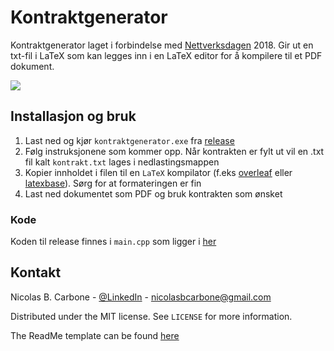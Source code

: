 # Kontraktgenerator
Kontraktgenerator laget i forbindelse med [Nettverksdagen](http://nettverksdagene.no/) 2018. Gir 
ut en txt-fil i LaTeX som kan legges inn i en LaTeX editor for å kompilere til et PDF dokument.

![](https://i0.wp.com/news.bitcoin.com/wp-content/uploads/2018/09/TokenGen-Smart-Contract-Creator-for-the-Token-Economy1.png?ssl=1)

## Installasjon og bruk

1. Last ned og kjør `kontraktgenerator.exe` fra [release](https://github.com/nicolabc/Kontraktgenerator/releases) 
2. Følg instruksjonene som kommer opp. Når kontrakten er fylt ut vil 
en .txt fil kalt `kontrakt.txt` lages i nedlastingsmappen
3. Kopier innholdet i filen til en `LaTeX` kompilator (f.eks 
[overleaf](https://www.overleaf.com/project) eller [latexbase](https://latexbase.com/)). Sørg for at formateringen er fin  
4. Last ned dokumentet som PDF og bruk kontrakten som ønsket
### Kode

Koden til release finnes i `main.cpp` som ligger i [her](https://github.com/nicolabc/Kontraktgenerator/blob/1.0/Code/Kontraktgenerator/main.cpp)
## Kontakt

Nicolas B. Carbone - [@LinkedIn](https://www.linkedin.com/in/nicolas-blystad-carbone-b46378150/) - nicolasbcarbone@gmail.com

Distributed under the MIT license. See ``LICENSE`` for more information.

The ReadMe template can be found [here](https://github.com/dbader/readme-template)
